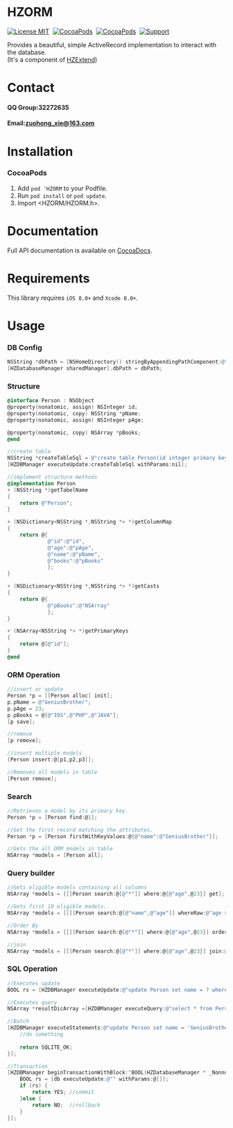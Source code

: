 HZORM
==============

[![License MIT](https://img.shields.io/badge/license-MIT-green.svg?style=flat)](https://raw.githubusercontent.com/GeniusBrother/HZORM/master/LICENSE)&nbsp;
[![CocoaPods](https://img.shields.io/cocoapods/v/HZORM.svg?style=flat)](http://cocoapods.org/pods/HZORM)&nbsp;
[![CocoaPods](http://img.shields.io/cocoapods/p/HZORM.svg?style=flat)](http://cocoadocs.org/docsets/HZORM)&nbsp;
[![Support](https://img.shields.io/badge/support-iOS%208%2B%20-blue.svg?style=flat)](https://www.apple.com/nl/ios/)&nbsp;

Provides a beautiful, simple ActiveRecord implementation to interact with the database.<br/>
(It's a component of [HZExtend](https://github.com/GeniusBrother/HZExtend))

Contact
==============
#### QQ Group:32272635
#### Email:zuohong_xie@163.com

Installation
==============
### CocoaPods

1. Add `pod 'HZORM` to your Podfile.
2. Run `pod install` or `pod update`.
3. Import \<HZORM/HZORM.h\>.

Documentation
==============
Full API documentation is available on [CocoaDocs](http://cocoadocs.org/docsets/HZORM/).<br/>

Requirements
==============
This library requires `iOS 8.0+` and `Xcode 8.0+`.

Usage
==============
### DB Config
```objective-c
NSString *dbPath = [NSHomeDirectory() stringByAppendingPathComponent:@"Documents/HZDatabase.db"];
[HZDatabaseManager sharedManager].dbPath = dbPath;
```
### Structure
```objective-c
@interface Person : NSObject
@property(nonatomic, assign) NSInteger id;
@property(nonatomic, copy) NSString *pName;
@property(nonatomic, assign) NSInteger pAge;

@property(nonatomic, copy) NSArray *pBooks;
@end

//create table
NSString *createTableSql = @"create table Person(id integer primary key autoincrement autoincremen, name text not null, age integer, books text)";
[HZDBManager executeUpdate:createTableSql withParams:nil];

//implement structure methods
@implementation Person
+ (NSString *)getTabelName
{
    return @"Person";
}

+ (NSDictionary<NSString *,NSString *> *)getColumnMap
{
    return @{
             @"id":@"id",
             @"age":@"pAge",
             @"name":@"pName",
             @"books":@"pBooks"
             };
}

+ (NSDictionary<NSString *,NSString *> *)getCasts
{
    return @{
             @"pBooks":@"NSArray"
             };
}

+ (NSArray<NSString *> *)getPrimaryKeys
{
    return @[@"id"];
}
@end
```

### ORM Operation
```objective-c
//insert or update
Person *p = [[Person alloc] init];
p.pName = @"GeniusBrother";
p.pAge = 23;
p.pBooks = @[@"IOS",@"PHP",@"JAVA"];
[p save];

//remove
[p remove];

//insert multiple models
[Person insert:@[p1,p2,p3]];

//Removes all models in table
[Person remove];
```

### Search
```objective-c
//Retrieves a model by its primary key.
Person *p = [Person find:@1];

//Get the first record matching the attributes.
Person *p = [Person firstWithKeyValues:@{@"name":@"GeniusBrother"}];

//Gets the all ORM models in table
NSArray *models = [Person all];
```

### Query builder
```objective-c
//Gets eligible models containing all columns
NSArray *models = [[[Person search:@[@"*"]] where:@{@"age",@23}] get];

//Gets first 10 eligible models.
NSArray *models = [[[[Person search:@[@"name",@"age"]] whereRaw:@"age > 23"] take:10] get];

//Order By
NSArray *models = [[[[Person search:@[@"*"]] where:@{@"age",@23}] orderby:@"name" desc:YES] get];

//join
NSArray *models = [[[Person search:@[@"*"]] where:@{@"age",@23}] join:@"Role" withFirstColumn:@"Person.id" operator:@"=" secondColumn:@"Role.uid"];
```

### SQL Operation
```objective-c
//Executes update
BOOL rs = [HZDBManager executeUpdate:@"update Person set name = ? where id = ?" withParams:@[@"GeniusBrother",@"1"]];

//Executes query
NSArray *resultDicArray =[HZDBManager executeQuery:@"select * from Person where id = ?" withParams:@[@1]];

//Batch
[HZDBManager executeStatements:@"update Person set name = 'GeniusBrother' where id = 1;select * from Person where id = 1" withResultBlock:^int(NSDictionary * _Nonnull resultsDictionary) {
    //do something
        
    return SQLITE_OK;
}];

//Transaction
[HZDBManager beginTransactionWithBlock:^BOOL(HZDatabaseManager * _Nonnull db) {
    BOOL rs = [db executeUpdate:@"" withParams:@[]];
    if (rs) {
        return YES; //commit
    }else {
        return NO;  //rollback
    }
}];
```
